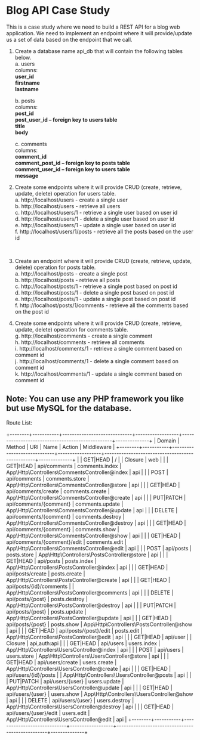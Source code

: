 # Blog API Case Study

This is a case study where we need to build a REST API for a blog web application. We need to implement an endpoint where it will provide/update us a set of data based on the endpoint that we call.<br/>

1. Create a database name api_db that will contain the following tables below.<br/>
a. users<br/>
columns:<br/>
**user_id**<br/>
**firstname**<br/>
**lastname**<br/>

	b. posts<br/>
	columns:<br/>
	**post_id**<br/>
	**post_user_id – foreign key to users table**<br/>
	**title**<br/>
	**body**<br/>

	c. comments<br/>
	columns:<br/>
	**comment_id**<br/>
	**comment_post_id – foreign key to posts table**<br/>
	**comment_user_id – foreign key to users table**<br/>
	**message**<br/>

2. Create some endpoints where it will provide CRUD (create, retrieve, update, delete) operation for users table. <br/>
a. http://localhost/users - create a single user <br/>
b. http://localhost/users - retrieve all users <br/>
c. http://localhost/users/1 - retrieve a single user based on user id <br/>
d. http://localhost/users/1 - delete a single user based on user id <br/>
e. http://localhost/users/1 - update a single user based on user id <br/>
f. http://localhost/users/1/posts - retrieve all the posts based on the user id<br/>
<br/>

3. Create an endpoint where it will provide CRUD (create, retrieve, update, delete) operation for posts table.<br/>
	a. http://localhost/posts - create a single post<br/>
	b. http://localhost/posts - retrieve all posts<br/>
	c. http://localhost/posts/1 - retrieve a single post based on post id<br/>
	d. http://localhost/posts/1 - delete a single post based on post id<br/>
	e. http://localhost/posts/1 - update a single post based on post id<br/>
	f. http://localhost/posts/1/comments - retrieve all the comments based on the post id
	<br/>
    
4. Create some endpoints where it will provide CRUD (create, retrieve, update, delete) operation for comments table.<br/>
	g. http://localhost/comments - create a single comment<br/>
	h. http://localhost/comments - retrieve all comments<br/>
	i. http://localhost/comments/1 - retrieve a single comment based on comment id<br/>
	j. http://localhost/comments/1 - delete a single comment based on comment id<br/>
	k. http://localhost/comments/1 - update a single comment based on comment id<br/>

## Note: You can use any PHP framework you like but use MySQL for the database.

Route List:

+--------+-----------+-----------------------------+------------------+-------------------------------------------------+--------------+
| Domain | Method    | URI                         | Name             | Action                                          | Middleware   |
+--------+-----------+-----------------------------+------------------+-------------------------------------------------+--------------+
|        | GET|HEAD  | /                           |                  | Closure                                         | web          |
|        | GET|HEAD  | api/comments                | comments.index   | App\Http\Controllers\CommentsController@index   | api          |
|        | POST      | api/comments                | comments.store   | App\Http\Controllers\CommentsController@store   | api          |
|        | GET|HEAD  | api/comments/create         | comments.create  | App\Http\Controllers\CommentsController@create  | api          |
|        | PUT|PATCH | api/comments/{comment}      | comments.update  | App\Http\Controllers\CommentsController@update  | api          |
|        | DELETE    | api/comments/{comment}      | comments.destroy | App\Http\Controllers\CommentsController@destroy | api          |
|        | GET|HEAD  | api/comments/{comment}      | comments.show    | App\Http\Controllers\CommentsController@show    | api          |
|        | GET|HEAD  | api/comments/{comment}/edit | comments.edit    | App\Http\Controllers\CommentsController@edit    | api          |
|        | POST      | api/posts                   | posts.store      | App\Http\Controllers\PostsController@store      | api          |
|        | GET|HEAD  | api/posts                   | posts.index      | App\Http\Controllers\PostsController@index      | api          |
|        | GET|HEAD  | api/posts/create            | posts.create     | App\Http\Controllers\PostsController@create     | api          |
|        | GET|HEAD  | api/posts/{id}/comments     |                  | App\Http\Controllers\PostsController@comments   | api          |
|        | DELETE    | api/posts/{post}            | posts.destroy    | App\Http\Controllers\PostsController@destroy    | api          |
|        | PUT|PATCH | api/posts/{post}            | posts.update     | App\Http\Controllers\PostsController@update     | api          |
|        | GET|HEAD  | api/posts/{post}            | posts.show       | App\Http\Controllers\PostsController@show       | api          |
|        | GET|HEAD  | api/posts/{post}/edit       | posts.edit       | App\Http\Controllers\PostsController@edit       | api          |
|        | GET|HEAD  | api/user                    |                  | Closure                                         | api,auth:api |
|        | GET|HEAD  | api/users                   | users.index      | App\Http\Controllers\UsersController@index      | api          |
|        | POST      | api/users                   | users.store      | App\Http\Controllers\UsersController@store      | api          |
|        | GET|HEAD  | api/users/create            | users.create     | App\Http\Controllers\UsersController@create     | api          |
|        | GET|HEAD  | api/users/{id}/posts        |                  | App\Http\Controllers\UsersController@posts      | api          |
|        | PUT|PATCH | api/users/{user}            | users.update     | App\Http\Controllers\UsersController@update     | api          |
|        | GET|HEAD  | api/users/{user}            | users.show       | App\Http\Controllers\UsersController@show       | api          |
|        | DELETE    | api/users/{user}            | users.destroy    | App\Http\Controllers\UsersController@destroy    | api          |
|        | GET|HEAD  | api/users/{user}/edit       | users.edit       | App\Http\Controllers\UsersController@edit       | api          |
+--------+-----------+-----------------------------+------------------+-------------------------------------------------+--------------+

